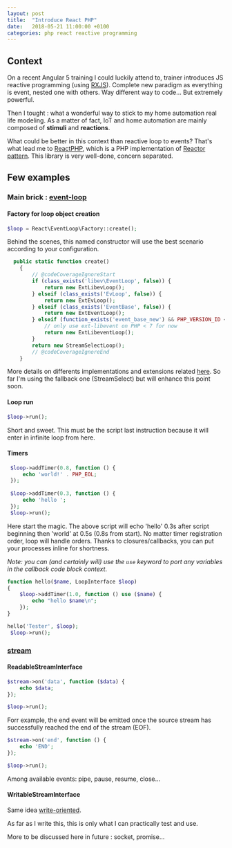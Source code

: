 ```yaml
---
layout: post
title:  "Introduce React PHP"
date:   2018-05-21 11:00:00 +0100
categories: php react reactive programming
---
```



## Context

On a recent Angular 5 training I could luckily attend to, trainer introduces JS reactive programming (using [RXJS](https://beta-rxjsdocs.firebaseapp.com/)). Complete new paradigm as everything is event, nested one with others. 
Way different way to code... But extremely powerful. 
 
Then I tought : what a wonderful way to stick to my home automation real life modeling. As a matter of fact, IoT and home automation are mainly composed of __stimuli__ and __reactions__.

What could be better in this context than reactive loop to events? That's what lead me to [ReactPHP](https://reactphp.org/), which is a PHP implementation of [Reactor pattern](https://fr.wikipedia.org/wiki/Reactor).
This library is very well-done, concern separated.

## Few examples

### Main brick : [event-loop](https://github.com/reactphp/event-loop)

#### Factory for loop object creation

```php
$loop = React\EventLoop\Factory::create();
```
Behind the scenes, this named constructor will use the best scenario according to your configuration.

```php
  public static function create()
    {
        // @codeCoverageIgnoreStart
        if (class_exists('libev\EventLoop', false)) {
            return new ExtLibevLoop();
        } elseif (class_exists('EvLoop', false)) {
            return new ExtEvLoop();
        } elseif (class_exists('EventBase', false)) {
            return new ExtEventLoop();
        } elseif (function_exists('event_base_new') && PHP_VERSION_ID < 70000) {
            // only use ext-libevent on PHP < 7 for now
            return new ExtLibeventLoop();
        }
        return new StreamSelectLoop();
        // @codeCoverageIgnoreEnd
    }
```
More details on differents implementations and extensions related [here](https://github.com/reactphp/event-loop#loop-implementations). So far I'm using the fallback one (StreamSelect) but will enhance this point soon.


#### Loop run

```php
$loop->run();
```

Short and sweet. This must be the script last instruction because it will enter in infinite loop from here.

#### Timers

```php
 $loop->addTimer(0.8, function () {
     echo 'world!' . PHP_EOL;
 });
 
 $loop->addTimer(0.3, function () {
     echo 'hello ';
 });
 $loop->run();
 ```
 
 Here start the magic. The above script will echo 'hello' 0.3s after script beginning then 'world' at 0.5s (0.8s from start). No matter timer registration order, loop will handle orders.
 Thanks to closures/callbacks, you can put your processes inline for shortness.
 
_Note: you can (and certainly will) use the `use` keyword to port any variables in the callback code block context_.

```php
function hello($name, LoopInterface $loop)
{
    $loop->addTimer(1.0, function () use ($name) {
        echo "hello $name\n";
    });
}

hello('Tester', $loop);
 $loop->run();
 ```
 
### [stream](https://github.com/reactphp/stream)

#### ReadableStreamInterface

```php
$stream->on('data', function ($data) {
    echo $data;
});

$loop->run();
 ```

Forr example, the end event will be emitted once the source stream has successfully reached the end of the stream (EOF).

```php
$stream->on('end', function () {
    echo 'END';
});

$loop->run();
 ```
 
Among available events: pipe, pause, resume, close...

#### WritableStreamInterface

Same idea [write-oriented](https://github.com/reactphp/stream#writablestreaminterface).

As far as I write this, this is only what I can practically test and use.

More to be discussed here in future : socket, promise... 